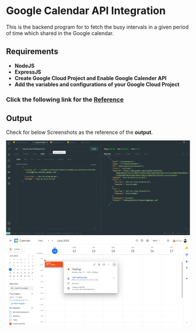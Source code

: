 # Google Calendar API Integration

This is the backend program for to fetch the busy intervals in a given period of time which shared in the Google calendar.

## Requirements

- **NodeJS**
- **ExpressJS**
- **Create Google Cloud Project and Enable Google Calender API**
- **Add the variables and configurations of your Google Cloud Project**

### Click the following link for the [Reference]("https://developers.google.com/calendar/api/quickstart/nodejs")

## Output

Check for below Screenshots as the reference of the **output**.

![ALT_img](./screenshot/testing.png)
![ALT_img](./screenshot/output.png)
